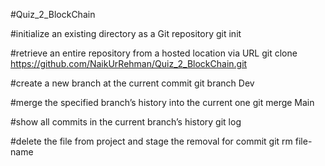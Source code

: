 #Quiz_2_BlockChain

#initialize an existing directory as a Git repository
git init

#retrieve an entire repository from a hosted location via URL
git clone https://github.com/NaikUrRehman/Quiz_2_BlockChain.git

#create a new branch at the current commit
git branch Dev

#merge the specified branch’s history into the current one
git merge Main

#show all commits in the current branch’s history
git log

#delete the file from project and stage the removal for commit
git rm file-name